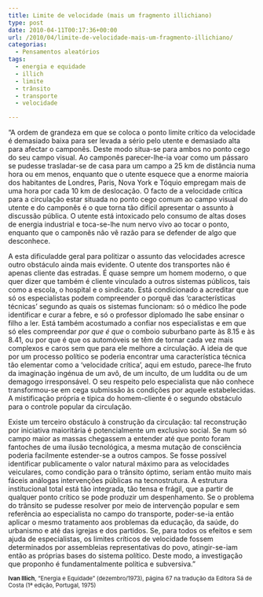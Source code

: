 ```yaml
---
title: Limite de velocidade (mais um fragmento illichiano)
type: post
date: 2010-04-11T00:17:36+00:00
url: /2010/04/limite-de-velocidade-mais-um-fragmento-illichiano/
categorias:
  - Pensamentos aleatórios
tags:
  - energia e equidade
  - illich
  - limite
  - trânsito
  - transporte
  - velocidade

---
```

“A ordem de grandeza em que se coloca o ponto limite crítico da velocidade é demasiado baixa para ser levada a sério pelo utente e demasiado alta para afectar o camponês. Deste modo situa-se para ambos no ponto cego do seu campo visual. Ao camponês parecer-lhe-ia voar como um pássaro se pudesse trasladar-se de casa para um campo a 25 km de distância numa hora ou em menos, enquanto que o utente esquece que a enorme maioria dos habitantes de Londres, Paris, Nova York e Tóquio empregam mais de uma hora por cada 10 km de deslocação. O facto de a velocidade crítica para a circulação estar situada no ponto cego comum ao campo visual do utente e do camponês é o que torna tão difícil apresentar o assunto à discussão pública. O utente está intoxicado pelo consumo de altas doses de energia industrial e toca-se-lhe num nervo vivo ao tocar o ponto, enquanto que o camponês não vê razão para se defender de algo que desconhece.

A esta dificuladde geral para politizar o assunto das velocidades acresce outro obstáculo ainda mais evidente. O utente dos transportes não é apenas cliente das estradas. É quase sempre um homem moderno, o que quer dizer que também é cliente vinculado a outros sistemas públicos, tais como a escola, o hospital e o sindicato. Está condicionado a acreditar que só os especialistas podem compreender o porquê das ‘características técnicas’ segundo as quais os sistemas funcionam: só o médico lhe pode identificar e curar a febre, e só o professor diplomado lhe sabe ensinar o filho a ler. Está também acostumado a confiar nos especialistas e em que só eles compreendar _por que é que_ o comboio suburbano parte às 8.15 e às 8.41, ou por que é que os automóveis se têm de tornar cada vez mais complexos e caros sem que para ele melhore a circulação. A ideia de que por um processo político se poderia encontrar uma característica técnica tão elementar como a ‘velocidade crítica’, aqui em estudo, parece-lhe fruto da imaginação ingénua de um avô, de um inculto, de um luddita ou de um demagogo irresponsável. O seu respeito pelo especialista que não conhece transformou-se em cega submissão às condições por aquele estabelecidas. A mistificação própria e típica do homem-cliente é o segundo obstáculo para o controle popular da circulação.

Existe um terceiro obstáculo à construção da circulação: tal reconstrução por iniciativa maioritária é potencialmente um exclusivo social. Se num só campo maior as massas chegassem a entender até que ponto foram fantoches de uma ilusão tecnológica, a mesma mutação de consciência poderia facilmente estender-se a outros campos. Se fosse possível identificar publicamente o valor natural máximo para as velocidades veiculares, como condição para o trânsito óptimo, seriam então muito mais fáceis análogas intervenções públicas na tecnostrutura. A estrutura institucional total está tão integrada, tão tensa e frágil, que a partir de qualquer ponto crítico se pode produzir um despenhamento. Se o problema do trânsito se pudesse resolver por meio de intervenção popular e sem referência ao especialista no campo do transporte, poder-se-ia então aplicar o mesmo tratamento aos problemas da educação, da saúde, do urbanismo e até das igrejas e dos partidos. Se, para todos os efeitos e sem ajuda de especialistas, os limites críticos de velocidade fossem determinados por assembleias representativas do povo, atingir-se-iam então as próprias bases do sistema político. Deste modo, a investigação que proponho é fundamentalmente política e subversiva.”

<small><strong>Ivan Illich</strong>, “Energia e Equidade” (dezembro/1973), página 67 na tradução da Editora Sá de Costa (1ª edição, Portugal, 1975)</small>
